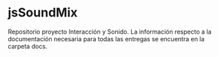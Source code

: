 jsSoundMix
==========

Repositorio proyecto Interacción y Sonido.
La información respecto a la documentación necesaria para todas las entregas se encuentra en la carpeta docs.